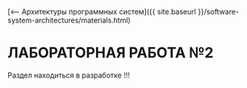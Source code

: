 [⟵ Архитектуры программных систем]({{ site.baseurl }}/software-system-architectures/materials.html)

# ЛАБОРАТОРНАЯ РАБОТА №2

Раздел находиться в разработке !!!
